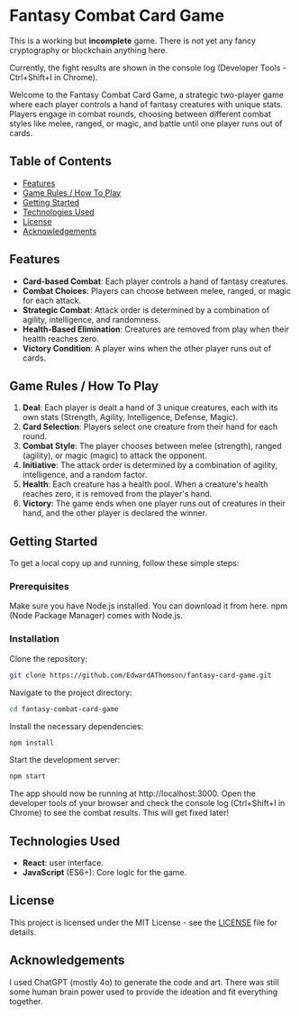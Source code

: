 # Fantasy Combat Card Game

This is a working but **incomplete** game. There is not yet any fancy cryptography or blockchain anything here.

Currently, the fight results are shown in the console log (Developer Tools - Ctrl+Shift+I in Chrome).

Welcome to the Fantasy Combat Card Game, a strategic two-player game where each player controls a hand of fantasy creatures with unique stats. Players engage in combat rounds, choosing between different combat styles like melee, ranged, or magic, and battle until one player runs out of cards.

## Table of Contents
* [Features](#features)
* [Game Rules / How To Play](#game-rules--how-to-play)
* [Getting Started](#getting-started)
* [Technologies Used](#technologies-used)
* [License](#license)
* [Acknowledgements](#acknowledgements)

## Features
* **Card-based Combat**: Each player controls a hand of fantasy creatures.
* **Combat Choices**: Players can choose between melee, ranged, or magic for each attack.
* **Strategic Combat**: Attack order is determined by a combination of agility, intelligence, and randomness.
* **Health-Based Elimination**: Creatures are removed from play when their health reaches zero.
* **Victory Condition**: A player wins when the other player runs out of cards.

## Game Rules / How To Play
1. **Deal**: Each player is dealt a hand of 3 unique creatures, each with its own stats (Strength, Agility, Intelligence, Defense, Magic).
1. **Card Selection**: Players select one creature from their hand for each round.
1. **Combat Style**: The player chooses between melee (strength), ranged (agility), or magic (magic) to attack the opponent.
1. **Initiative**: The attack order is determined by a combination of agility, intelligence, and a random factor.
1. **Health**: Each creature has a health pool. When a creature's health reaches zero, it is removed from the player's hand.
1. **Victory**: The game ends when one player runs out of creatures in their hand, and the other player is declared the winner.


## Getting Started
To get a local copy up and running, follow these simple steps:

### Prerequisites
Make sure you have Node.js installed. You can download it from here.
npm (Node Package Manager) comes with Node.js.

### Installation
Clone the repository:

```bash
git clone https://github.com/EdwardAThomson/fantasy-card-game.git
```

Navigate to the project directory:

```bash
cd fantasy-combat-card-game
```

Install the necessary dependencies:

```bash
npm install
```

Start the development server:
```bash
npm start
```

The app should now be running at http://localhost:3000. Open the developer tools of your browser and check the console log (Ctrl+Shift+I in Chrome) to see the combat results. This will get fixed later!

## Technologies Used
* **React**: user interface.
* **JavaScript** (ES6+): Core logic for the game.

## License
This project is licensed under the MIT License - see the [LICENSE](LICENSE) file for details.

## Acknowledgements

I used ChatGPT (mostly 4o) to generate the code and art. There was still some human brain power used to provide the ideation and fit everything together. 